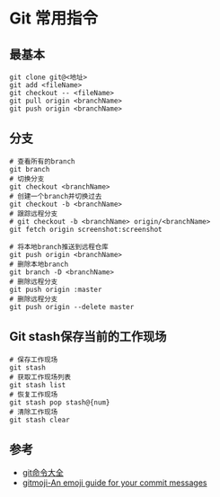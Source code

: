Git 常用指令
===

## 最基本
```shell
git clone git@<地址>
git add <fileName>
git checkout -- <fileName>
git pull origin <branchName>
git push origin <branchName>
```
## 分支
```shell
# 查看所有的branch
git branch
# 切换分支
git checkout <branchName>
# 创建一个branch并切换过去
git checkout -b <branchName>
# 跟踪远程分支
# git checkout -b <branchName> origin/<branchName>
git fetch origin screenshot:screenshot

# 将本地branch推送到远程仓库
git push origin <branchName>
# 删除本地branch
git branch -D <branchName>
# 删除远程分支
git push origin :master
# 删除远程分支
git push origin --delete master

```
## Git stash保存当前的工作现场
```shell
# 保存工作现场
git stash
# 获取工作现场列表
git stash list
# 恢复工作现场
git stash pop stash@{num}
# 清除工作现场
git stash clear
```

## 参考
- [git命令大全](https://gist.github.com/guweigang/9848271)  
- [gitmoji-An emoji guide for your commit messages](https://gitmoji.carloscuesta.me/)
